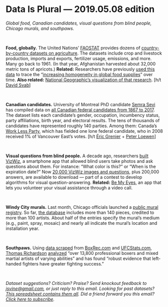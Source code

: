 Data Is Plural — 2019.05.08 edition
===================================

*Global food, Canadian candidates, visual questions from blind people, Chicago murals, and southpaws.*

&nbsp;

**Food, globally.** The United Nations’ [FAOSTAT](http://www.fao.org/faostat/en/#home) provides dozens of [country-by-country datasets on agriculture](http://www.fao.org/faostat/en/#data). The datasets include crop and livestock production, imports and exports, fertilizer usage, emissions, and more. Many go back to 1961. (In that year, Afghanistan harvested about 32,000 metric tons of apricots.) **Related:** Researchers have previously [used this data](https://dataverse.harvard.edu/dataset.xhtml?persistentId=doi:10.7910/DVN/HYOWIC) to trace the “[increasing homogeneity in global food supplies](https://www.pnas.org/content/111/11/4001)” over time. **Also related:** [National Geographic’s visualization of that research](https://www.nationalgeographic.com/foodfeatures/diet-similarity/). [h/t [David Svab](https://twitter.com/DavidSvab/status/1122977607677427712)]

&nbsp;

**Canadian candidates.** University of Montreal PhD candidate [Semra Sevi](https://semrasevi.com/) has compiled data on [all Canadian federal candidates from 1867 to 2017](https://dataverse.harvard.edu/dataset.xhtml?persistentId=doi:10.7910/DVN/ABFNSQ). The dataset lists each candidate’s gender, occupation, incumbency status, party affiliations, birth year, and electoral results. The tens of thousands of candidates have represented roughly 140 parties. Among them: Canada’s [Work Less Party](https://en.wikipedia.org/wiki/Work_Less_Party), which has fielded one lone federal candidate, who in 2008 received 1% of Vancouver East’s votes. [h/t [Éric Grenier](https://twitter.com/EricGrenierCBC/status/1122898072261005312) + [Peter Loewen](https://twitter.com/PeejLoewen/status/1122894599238774784)]

&nbsp;

**Visual questions from blind people.** A decade ago, researchers [built VizWiz](http://citeseerx.ist.psu.edu/viewdoc/summary?doi=10.1.1.222.9697), a smartphone app that allowed blind users take photos and ask questions about them. For instance: “What color is this?” or “When is the expiration date?” Now [20,000 VizWiz images and questions](http://vizwiz.org/data/), plus 200,000 answers, are available to download — part of a contest to develop algorithms for visual question-answering. **Related:** [Be My Eyes](https://www.bemyeyes.com/), an app that lets you volunteer your visual assistance through a video call.

&nbsp;

**Windy City murals.** Last month, Chicago officials launched a [public mural registry](https://www.chicago.gov/city/en/depts/dca/supp_info/mural_registry.html). So far, [the database](https://data.cityofchicago.org/Historic-Preservation/Mural-Registry/we8h-apcf) includes more than 140 pieces, credited to more than 100 artists. About half of the entries specify the mural’s medium (e.g., paint, spray, mosaic) and nearly all indicate the mural’s location and installation year.

&nbsp;

**Southpaws.** Using [data scraped](https://osf.io/x3unr/) from [BoxRec.com](http://boxrec.com/) and [UFCStats.com](http://ufcstats.com/statistics/events/completed), [Thomas Richardson](https://twitter.com/Richie_Research/status/1119714989235945472) [analyzed](https://www.biorxiv.org/content/10.1101/555912v3) “over 13,800 professional boxers and mixed martial artists of varying abilities” and has found “robust evidence that left-handed fighters have greater fighting success.”

&nbsp;

*Dataset suggestions? Criticism? Praise? Send knockout feedback to <jsvine@gmail.com>, or just reply to this email. Looking for past datasets? [This spreadsheet contains them all](https://docs.google.com/spreadsheets/d/1wZhPLMCHKJvwOkP4juclhjFgqIY8fQFMemwKL2c64vk). Did a friend forward you this email? [Click here to subscribe](https://tinyletter.com/data-is-plural).*